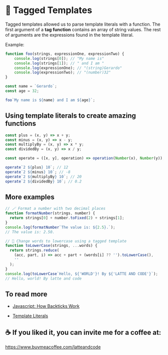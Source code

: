 # 📜 Tagged Templates

Tagged templates allowed us to parse template literals with a function. The first argument of a **tag function** contains an array of string values. The rest of arguments are the expressions found in the template literal.

Example:

```js
function foo(strings, expressionOne, expressionTwo) {
    console.log(strings[0]); // "My name is"
    console.log(strings[1]); // " and I am "
    console.log(expressionOne); // "(string)Gerardo"
    console.log(expressionTwo); // "(number)32"
}

const name = `Gerardo`;
const age = 32;

foo`My name is ${name} and I am ${age}`;
```

## Using template literals to create amazing functions

```js
const plus = (x, y) => x + y;
const minus = (x, y) => x - y;
const multiplyBy = (x, y) => x * y;
const dividedBy = (x, y) => x / y;

const operate = ([x, y], operation) => operation(Number(x), Number(y));

operate`2 ${plus} 10`; // 12
operate`2 ${minus} 10`; // -8
operate`2 ${multiplyBy} 10`; // 20
operate`2 ${dividedBy} 10`; // 0.2
```

## More examples

```js
// 🪄 Format a number with two decimal places
function formatNumber(strings, number) {
  return strings[0] + number.toFixed(2) + strings[1];
}
console.log(formatNumber`The value is: ${2.5}.`); 
// The value is: 2.50.
```

```js
// 🐣 Change words to lowercase using a tagged template
function toLowerCase(strings, ...words) {
  return strings.reduce(
    (acc, part, i) => acc + part + (words[i] ?? '').toLowerCase(), 
    ''
  );
}
console.log(toLowerCase`Hello, ${'WORLD'}! By ${'LATTE AND CODE'}`); 
// Hello, world! By latte and code
```

## To read more

- [Javascript: How Backticks Work](https://medium.com/better-programming/javascript-how-backticks-work-de269e0fb8ba)

- [Template Literals](https://developer.mozilla.org/en-US/docs/Web/JavaScript/Reference/Template_literals)

## ☕️ If you liked it, you can invite me for a coffee at:

https://www.buymeacoffee.com/latteandcode